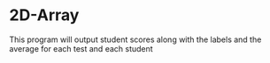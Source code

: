 # 2D-Array
This program will output student scores along with the labels and the average for each test and each student
